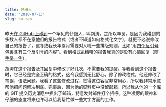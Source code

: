 ```yaml
---
title: 仔细人
date: '2018-07-16'
slug: hu-tao
---
```


昨天[在 GitHub 上碰到](https://github.com/rstudio/rmarkdown/issues/1404)一个罕见的仔细人，叫胡涛。之所以罕见，是因为我碰到的多数人都不在意他们的报告格式（或者不知道如何格式化文字），就更不必说修改自己的报告了，这导致我长年累月需要对人吼一些排版规则，比如“用[四个反引号](/en/2018/05/github-issue-format/)包裹含有三个反引号的内容”。看到格式乱糟糟的报告我真的是没有心情回复（[随手举一例](https://github.com/rstudio/DT/issues/570)）。

胡涛在这个报告及其回复中修改了好几次，不需要我的提醒。等我看到这个报告时，它已经是完全正确的格式，这令我感到无比舒心。除了修改格式，他还修改了笔误、语法问题。我看了这些修改过程，觉得这位客官非常用心，所以我非常乐意帮他把问题解决到底。完事后，因为他的资料页中没留邮箱，所以我从他的一个库的 GIT 提交历史消息中扒出了邮箱，特意发封邮件打个招呼。这种凌厉的眼神和仔细的态度将来也许可以给我帮忙做一些文字方面的工作。
